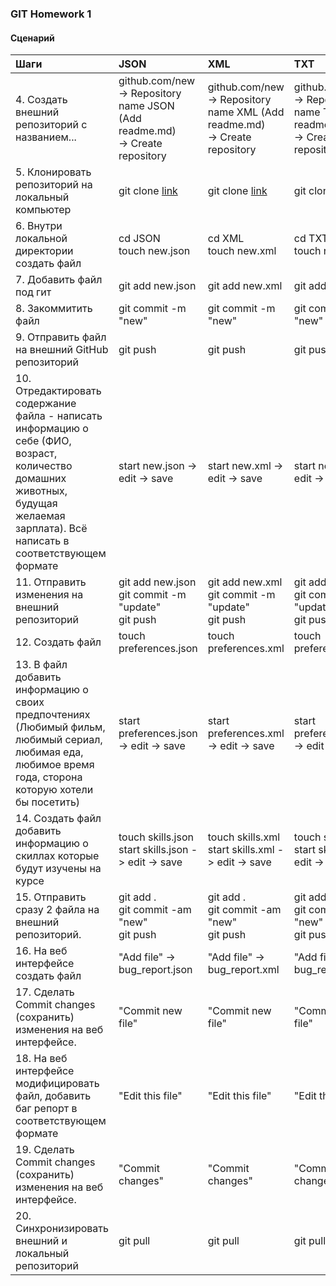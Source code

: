 ### GIT Homework 1   
#### Сценарий   
 |Шаги|JSON|XML|TXT|
 |:--|:--|:--|:--|
 |4. Создать внешний репозиторий c названием... |github.com/new  <br/> -> Repository name JSON (Add readme.md)<br/> ->  Create repository|github.com/new  <br/> -> Repository name XML (Add readme.md)<br/> ->  Create repository|github.com/new  <br/> -> Repository name TXT (Add readme.md)<br/> ->  Create repository|
 |5. Клонировать репозиторий на локальный компьютер|git clone [link](https://github.com/OlgaVyunik/JSON.git) |git clone [link](https://github.com/OlgaVyunik/XML.git)|git clone [link](https://github.com/OlgaVyunik/TXT.git)|
 |6. Внутри локальной директории создать файл | cd JSON <br/>  touch new.json |cd XML <br/>  touch new.xml|cd TXT <br/>  touch new.txt|
 |7. Добавить файл под гит | git add new.json |git add new.xml|git add new.txt|
 |8. Закоммитить файл |git commit -m "new"|git commit -m "new"|git commit -m "new"|
 |9. Отправить файл на внешний GitHub репозиторий |git push|git push|git push|
 |10. Отредактировать содержание файла - написать информацию о себе (ФИО, возраст, количество домашних животных, будущая желаемая зарплата). Всё написать в соответствующем формате| start new.json -> edit -> save|start new.xml -> edit -> save|start new.txt -> edit -> save|
 |11. Отправить изменения на внешний репозиторий |git add new.json  <br/>  git commit -m "update" <br/>  git push |git add new.xml  <br/>  git commit -m "update" <br/>  git push|git add new.txt  <br/>  git commit -m "update" <br/>  git push|
 |12. Создать файл | touch preferences.json |touch preferences.xml|touch preferences.txt|
 |13. В файл добавить информацию о своих предпочтениях (Любимый фильм, любимый сериал, любимая еда, любимое время года, сторона которую хотели бы посетить) | start preferences.json -> edit -> save |start preferences.xml -> edit -> save |start preferences.txt -> edit -> save |
 |14. Создать файл добавить информацию о скиллах которые будут изучены на курсе | touch skills.json  <br/>   start skills.json -> edit -> save |touch skills.xml  <br/>   start skills.xml -> edit -> save |touch skills.txt  <br/>   start skills.txt -> edit -> save |
 |15. Отправить сразу 2 файла на внешний репозиторий. | git add . <br/>   git commit -am "new" <br/> git push|git add .  <br/>  git commit -am "new" <br/> git push|git add .  <br/>  git commit -am "new" <br/> git push|
 |16. На веб интерфейсе создать файл | "Add file" -> bug_report.json|"Add file" -> bug_report.xml|"Add file" -> bug_report.txt|
 |17. Сделать Commit changes (сохранить) изменения на веб интерфейсе.|"Commit new file"|"Commit new file"|"Commit new file"|
 |18. На веб интерфейсе модифицировать файл, добавить баг репорт в соответствующем формате |"Edit this file"|"Edit this file"|"Edit this file"|
 |19. Сделать Commit changes (сохранить) изменения на веб интерфейсе.|"Commit changes"|"Commit changes"|"Commit changes"|
 |20. Синхронизировать внешний и локальный репозиторий |git pull|git pull|git pull|
